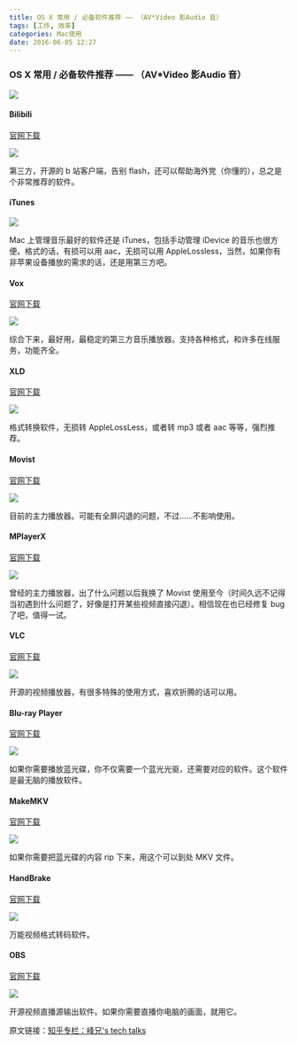 ```yaml
---
title: OS X 常用 / 必备软件推荐 —— （AV*Video 影Audio 音）
tags: [工作, 效率]
categories: Mac使用
date: 2016-06-05 12:27
---
```



### OS X 常用 / 必备软件推荐 —— （AV*Video 影Audio 音）

![](http://7xrl2u.com1.z0.glb.clouddn.com/osx-common_software-prerequisites-recommended--video-and-audio-0000.png)

#### Bilibili

[官网下载](http://bilimac.eqoe.cn/)

![](http://7xrl2u.com1.z0.glb.clouddn.com/osx-common_software-prerequisites-recommended--video-and-audio_0001.png)


第三方，开源的 b 站客户端，告别 flash，还可以帮助海外党（你懂的），总之是个非常推荐的软件。


#### iTunes

![](http://7xrl2u.com1.z0.glb.clouddn.com/osx-common_software-prerequisites-recommended--video-and-audio-0002.png)

Mac 上管理音乐最好的软件还是 iTunes，包括手动管理 iDevice 的音乐也很方便。格式的话，有损可以用 aac，无损可以用 AppleLossless，当然，如果你有非苹果设备播放的需求的话，还是用第三方吧。


#### Vox

[官网下载](http://coppertino.com/)

![](http://7xrl2u.com1.z0.glb.clouddn.com/osx-common_software-prerequisites-recommended--video-and-audio-0003.png)

综合下来，最好用，最稳定的第三方音乐播放器。支持各种格式，和许多在线服务，功能齐全。


#### XLD

[官网下载](https://sourceforge.net/projects/xld/)

![](http://7xrl2u.com1.z0.glb.clouddn.com/osx-common_software-prerequisites-recommended--video-and-audio-0004.png)

格式转换软件，无损转 AppleLossLess，或者转 mp3 或者 aac 等等，强烈推荐。


#### Movist


[官网下载](https://itunes.apple.com/us/app/movist/id461788075?mt=12)

![](http://7xrl2u.com1.z0.glb.clouddn.com/osx-common_software-prerequisites-recommended--video-and-audio-0005.png)

目前的主力播放器。可能有全屏闪退的问题，不过……不影响使用。


#### MPlayerX

[官网下载](http://mplayerx.org/)

![](http://7xrl2u.com1.z0.glb.clouddn.com/osx-common_software-prerequisites-recommended--video-and-audio-0006.png)

曾经的主力播放器，出了什么问题以后我换了 Movist 使用至今（时间久远不记得当初遇到什么问题了，好像是打开某些视频直接闪退）。相信现在也已经修复 bug 了吧，值得一试。


#### VLC

[官网下载](http://www.videolan.org/vlc/download-Macosx.html)

![](http://7xrl2u.com1.z0.glb.clouddn.com/osx-common_software-prerequisites-recommended--video-and-audio-0007.png)

开源的视频播放器，有很多特殊的使用方式，喜欢折腾的话可以用。


#### Blu-ray Player

[官网下载](http://www.macblurayplayer.com/)

![](http://7xrl2u.com1.z0.glb.clouddn.com/osx-common_software-prerequisites-recommended--video-and-audio-0008.png)

如果你需要播放蓝光碟，你不仅需要一个蓝光光驱，还需要对应的软件。这个软件是最无脑的播放软件。


#### MakeMKV

[官网下载](http://www.makemkv.com/)

![](http://7xrl2u.com1.z0.glb.clouddn.com/osx-common_software-prerequisites-recommended--video-and-audio-0009.png)

如果你需要把蓝光碟的内容 rip 下来，用这个可以到处 MKV 文件。


#### HandBrake

[官网下载](https://handbrake.fr/)

![](http://7xrl2u.com1.z0.glb.clouddn.com/osx-common_software-prerequisites-recommended--video-and-audio-0010.png)

万能视频格式转码软件。


#### OBS

[官网下载](https://obsproject.com/)

![](http://7xrl2u.com1.z0.glb.clouddn.com/osx-common_software-prerequisites-recommended--video-and-audio-0011.png)

开源视频直播源输出软件。如果你需要直播你电脑的画面，就用它。

原文链接：[知乎专栏：峰兄's tech talks](https://zhuanlan.zhihu.com/p/21280979)
